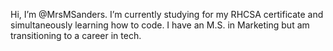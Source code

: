 Hi, I’m @MrsMSanders. I’m currently studying for my RHCSA certificate and simultaneously learning how to code. I have an M.S. in Marketing but am transitioning to a career in tech. 

<!---
MrsMSanders/MrsMSanders is a ✨ special ✨ repository because its `README.md` (this file) appears on your GitHub profile.
You can click the Preview link to take a look at your changes.
--->
